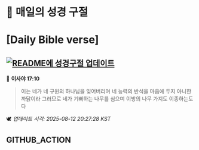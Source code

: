 # 🙏 매일의 성경 구절
# [Daily Bible verse]
## [![README에 성경구절 업데이트](https://github.com/DONGSUKA/first_test/actions/workflows/update-readme-bible.yml/badge.svg)](https://github.com/DONGSUKA/first_test/actions/workflows/update-readme-bible.yml)
<!-- START_BIBLE_VERSE -->
📖 **이사야 17:10**
> 이는 네가 네 구원의 하나님을 잊어버리며 네 능력의 반석을 마음에 두지 아니한 까닭이라 그러므로 네가 기뻐하는 나무를 심으며 이방의 나무 가지도 이종하는도다

🕊️ _업데이트 시각: 2025-08-12 20:27:28 KST_
  <!-- END_BIBLE_VERSE -->
## GITHUB_ACTION
